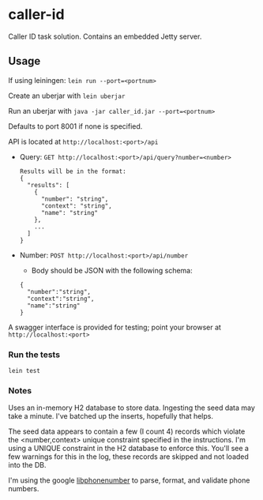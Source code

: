 # caller-id

Caller ID task solution.  Contains an embedded Jetty server.


## Usage
If using leiningen: `lein run --port=<portnum>`

Create an uberjar with `lein uberjar`

Run an uberjar with `java -jar caller_id.jar --port=<portnum>`

Defaults to port 8001 if none is specified.

API is located at `http://localhost:<port>/api`

- Query: `GET http://localhost:<port>/api/query?number=<number>`
  ```
  Results will be in the format:
  {
    "results": [
      {
        "number": "string",
        "context": "string",
        "name": "string"
      },
      ...
    ]
  }
  ```

- Number: `POST http://localhost:<port>/api/number`
    * Body should be JSON with the following schema:
    ```
    {
      "number":"string",
      "context":"string",
      "name":"string"
    }
    ```

A swagger interface is provided for testing; point your browser at 
`http://localhost:<port>`

### Run the tests

`lein test`

### Notes

Uses an in-memory H2 database to store data.  Ingesting the seed data may take a minute.
I've batched up the inserts, hopefully that helps.

The seed data appears to contain a few (I count 4) records which violate 
the <number,context> unique constraint specified in the instructions. 
I'm using a UNIQUE constraint in the H2 database to enforce this.
You'll see a few warnings for this in the log, these records are skipped and not loaded into the DB.

I'm using the google [libphonenumber](https://github.com/googlei18n/libphonenumber) 
to parse, format, and validate phone numbers.
